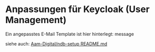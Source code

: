 # Anpassungen für Keycloak (User Management)

Ein angepasstes E-Mail Template ist hier hinterlegt: message

siehe auch: [Aam-Digital/ndb-setup README.md](https://github.com/Aam-Digital/ndb-setup/blob/master/README.md)